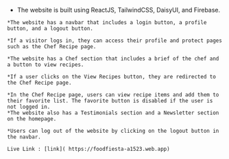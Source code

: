    * The website is built using ReactJS, TailwindCSS, DaisyUI, and Firebase.

    *The website has a navbar that includes a login button, a profile button, and a logout button.

    *If a visitor logs in, they can access their profile and protect pages such as the Chef Recipe page.

    *The website has a Chef section that includes a brief of the chef and a button to view recipes.

    *If a user clicks on the View Recipes button, they are redirected to the Chef Recipe page.

    *In the Chef Recipe page, users can view recipe items and add them to their favorite list. The favorite button is disabled if the user is not logged in.
    *The website also has a Testimonials section and a Newsletter section on the homepage.

    *Users can log out of the website by clicking on the logout button in the navbar.

    Live Link : [link]( https://foodfiesta-a1523.web.app)
    
